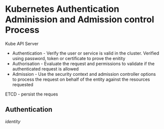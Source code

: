 # Kubernetes Authentication Adminission and Admission control Process

Kube API Server
* Authentication - Verify the user or service is valid in the cluster. Verified using password, token or certificate to prove the enitity
* Authorisation - Evaluate the request and permissions to validate if the authenticated request is allowed
* Admission - Use the security context and admission controller options to process the request on behalf of the entity against the resources requested

ETCD - persist the reques

## Authentication
*identity* 
